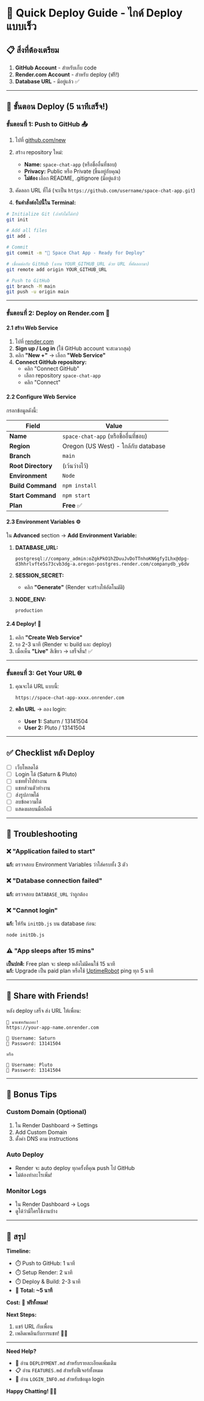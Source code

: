 # 🚀 Quick Deploy Guide - ไกด์ Deploy แบบเร็ว

## 📋 สิ่งที่ต้องเตรียม

1. **GitHub Account** - สำหรับเก็บ code
2. **Render.com Account** - สำหรับ deploy (ฟรี!)
3. **Database URL** - มีอยู่แล้ว ✅

---

## 🎯 ขั้นตอน Deploy (5 นาทีเสร็จ!)

### **ขั้นตอนที่ 1: Push to GitHub** 📤

1. ไปที่ [github.com/new](https://github.com/new)
2. สร้าง repository ใหม่:
   - **Name:** `space-chat-app` (หรือชื่ออื่นที่ชอบ)
   - **Privacy:** Public หรือ Private (ขึ้นอยู่กับคุณ)
   - **ไม่ต้อง** เลือก README, .gitignore (มีอยู่แล้ว)
3. คัดลอก URL ที่ได้ (จะเป็น `https://github.com/username/space-chat-app.git`)

4. **รันคำสั่งต่อไปนี้ใน Terminal:**

```bash
# Initialize Git (ถ้ายังไม่ได้ทำ)
git init

# Add all files
git add .

# Commit
git commit -m "🌌 Space Chat App - Ready for Deploy"

# เชื่อมต่อกับ GitHub (แทน YOUR_GITHUB_URL ด้วย URL ที่คัดลอกมา)
git remote add origin YOUR_GITHUB_URL

# Push to GitHub
git branch -M main
git push -u origin main
```

---

### **ขั้นตอนที่ 2: Deploy on Render.com** 🚀

#### 2.1 สร้าง Web Service

1. ไปที่ [render.com](https://render.com)
2. **Sign up / Log in** (ใช้ GitHub account จะสะดวกสุด)
3. คลิก **"New +"** → เลือก **"Web Service"**
4. **Connect GitHub repository:**
   - คลิก "Connect GitHub"
   - เลือก repository `space-chat-app`
   - คลิก "Connect"

#### 2.2 Configure Web Service

กรอกข้อมูลดังนี้:

| Field | Value |
|-------|-------|
| **Name** | `space-chat-app` (หรือชื่ออื่นที่ชอบ) |
| **Region** | Oregon (US West) - ใกล้กับ database |
| **Branch** | `main` |
| **Root Directory** | (เว้นว่างไว้) |
| **Environment** | `Node` |
| **Build Command** | `npm install` |
| **Start Command** | `npm start` |
| **Plan** | **Free** ✅ |

#### 2.3 Environment Variables ⚙️

ใน **Advanced** section → **Add Environment Variable:**

1. **DATABASE_URL:**
   ```
   postgresql://company_admin:oZgkPkO1hZDuuJvDoTTnhoKN6gfyILhx@dpg-d3hhrlvfte5s73cvb3dg-a.oregon-postgres.render.com/companydb_y6dv
   ```

2. **SESSION_SECRET:**
   - คลิก **"Generate"** (Render จะสร้างให้อัตโนมัติ)

3. **NODE_ENV:**
   ```
   production
   ```

#### 2.4 Deploy! 🎉

1. คลิก **"Create Web Service"**
2. รอ 2-3 นาที (Render จะ build และ deploy)
3. เมื่อเห็น **"Live"** สีเขียว → เสร็จสิ้น! ✅

---

### **ขั้นตอนที่ 3: Get Your URL** 🌐

1. คุณจะได้ URL แบบนี้:
   ```
   https://space-chat-app-xxxx.onrender.com
   ```

2. **คลิก URL** → ลอง login:
   - **User 1:** Saturn / 13141504
   - **User 2:** Pluto / 13141504

---

## ✅ Checklist หลัง Deploy

- [ ] เว็บโหลดได้
- [ ] Login ได้ (Saturn & Pluto)
- [ ] แชททั่วไปทำงาน
- [ ] แชทส่วนตัวทำงาน
- [ ] ส่งรูปภาพได้
- [ ] ลบข้อความได้
- [ ] แสดงผลบนมือถือดี

---

## 🔧 Troubleshooting

### ❌ "Application failed to start"
**แก้:** ตรวจสอบ Environment Variables ว่าใส่ครบทั้ง 3 ตัว

### ❌ "Database connection failed"
**แก้:** ตรวจสอบ `DATABASE_URL` ว่าถูกต้อง

### ❌ "Cannot login"
**แก้:** ให้รัน `initDb.js` บน database ก่อน:
```bash
node initDb.js
```

### ⚠️ "App sleeps after 15 mins"
**เป็นปกติ:** Free plan จะ sleep หลังไม่มีคนใช้ 15 นาที  
**แก้:** Upgrade เป็น paid plan หรือใช้ [UptimeRobot](https://uptimerobot.com/) ping ทุก 5 นาที

---

## 📱 Share with Friends!

หลัง deploy เสร็จ ส่ง URL ให้เพื่อน:

```
🌌 มาแชทกันเถอะ!
https://your-app-name.onrender.com

👤 Username: Saturn
🔐 Password: 13141504

หรือ

👤 Username: Pluto  
🔐 Password: 13141504
```

---

## 🎨 Bonus Tips

### Custom Domain (Optional)
1. ใน Render Dashboard → Settings
2. Add Custom Domain
3. ตั้งค่า DNS ตาม instructions

### Auto Deploy
- Render จะ auto deploy ทุกครั้งที่คุณ push ไป GitHub
- ไม่ต้องทำอะไรเพิ่ม!

### Monitor Logs
- ใน Render Dashboard → Logs
- ดูได้ว่ามีใครใช้งานบ้าง

---

## 🎉 สรุป

**Timeline:**
- ⏱️ Push to GitHub: 1 นาที
- ⏱️ Setup Render: 2 นาที  
- ⏱️ Deploy & Build: 2-3 นาที
- **🎯 Total: ~5 นาที**

**Cost:** 💯 **ฟรีทั้งหมด!**

**Next Steps:**
1. แชร์ URL กับเพื่อน
2. เพลิดเพลินกับการแชท! 🚀✨

---

**Need Help?**
- 📖 อ่าน `DEPLOYMENT.md` สำหรับรายละเอียดเพิ่มเติม
- 📋 อ่าน `FEATURES.md` สำหรับฟีเจอร์ทั้งหมด
- 🔐 อ่าน `LOGIN_INFO.md` สำหรับข้อมูล login

**Happy Chatting! 💬✨**

